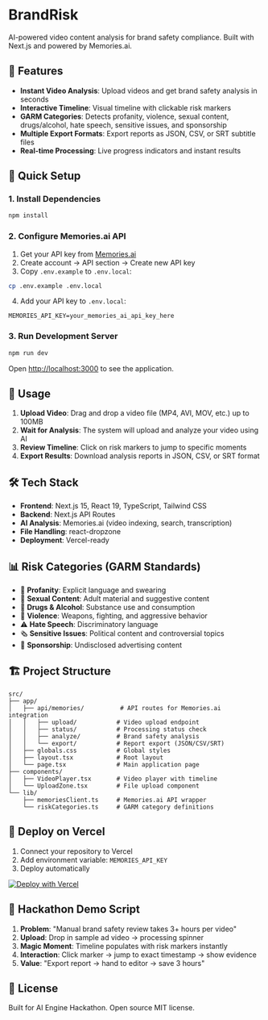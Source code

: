 # BrandRisk

AI-powered video content analysis for brand safety compliance. Built with Next.js and powered by Memories.ai.

## 🎯 Features

- **Instant Video Analysis**: Upload videos and get brand safety analysis in seconds
- **Interactive Timeline**: Visual timeline with clickable risk markers  
- **GARM Categories**: Detects profanity, violence, sexual content, drugs/alcohol, hate speech, sensitive issues, and sponsorship
- **Multiple Export Formats**: Export reports as JSON, CSV, or SRT subtitle files
- **Real-time Processing**: Live progress indicators and instant results

## 🚀 Quick Setup

### 1. Install Dependencies

```bash
npm install
```

### 2. Configure Memories.ai API

1. Get your API key from [Memories.ai](https://api.memories.ai)
2. Create account → API section → Create new API key
3. Copy `.env.example` to `.env.local`:

```bash
cp .env.example .env.local
```

4. Add your API key to `.env.local`:

```env
MEMORIES_API_KEY=your_memories_ai_api_key_here
```

### 3. Run Development Server

```bash
npm run dev
```

Open [http://localhost:3000](http://localhost:3000) to see the application.

## 📝 Usage

1. **Upload Video**: Drag and drop a video file (MP4, AVI, MOV, etc.) up to 100MB
2. **Wait for Analysis**: The system will upload and analyze your video using AI
3. **Review Timeline**: Click on risk markers to jump to specific moments
4. **Export Results**: Download analysis reports in JSON, CSV, or SRT format

## 🛠️ Tech Stack

- **Frontend**: Next.js 15, React 19, TypeScript, Tailwind CSS
- **Backend**: Next.js API Routes
- **AI Analysis**: Memories.ai (video indexing, search, transcription)
- **File Handling**: react-dropzone
- **Deployment**: Vercel-ready

## 📊 Risk Categories (GARM Standards)

- 🤬 **Profanity**: Explicit language and swearing
- 💋 **Sexual Content**: Adult material and suggestive content  
- 🍺 **Drugs & Alcohol**: Substance use and consumption
- 🔫 **Violence**: Weapons, fighting, and aggressive behavior
- ⚠️ **Hate Speech**: Discriminatory language
- 🗞️ **Sensitive Issues**: Political content and controversial topics
- 📣 **Sponsorship**: Undisclosed advertising content

## 🏗️ Project Structure

```
src/
├── app/
│   ├── api/memories/          # API routes for Memories.ai integration
│   │   ├── upload/           # Video upload endpoint
│   │   ├── status/           # Processing status check
│   │   ├── analyze/          # Brand safety analysis
│   │   └── export/           # Report export (JSON/CSV/SRT)
│   ├── globals.css           # Global styles
│   ├── layout.tsx            # Root layout
│   └── page.tsx              # Main application page
├── components/
│   ├── VideoPlayer.tsx       # Video player with timeline
│   └── UploadZone.tsx        # File upload component
└── lib/
    ├── memoriesClient.ts     # Memories.ai API wrapper
    └── riskCategories.ts     # GARM category definitions
```

## 🚀 Deploy on Vercel

1. Connect your repository to Vercel
2. Add environment variable: `MEMORIES_API_KEY`
3. Deploy automatically

[![Deploy with Vercel](https://vercel.com/button)](https://vercel.com/new/clone?repository-url=https://github.com/GeorgeWingg/BrandRisk)

## 🎪 Hackathon Demo Script

1. **Problem**: "Manual brand safety review takes 3+ hours per video"
2. **Upload**: Drop in sample ad video → processing spinner  
3. **Magic Moment**: Timeline populates with risk markers instantly
4. **Interaction**: Click marker → jump to exact timestamp → show evidence
5. **Value**: "Export report → hand to editor → save 3 hours"

## 📄 License

Built for AI Engine Hackathon. Open source MIT license.

